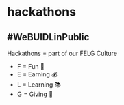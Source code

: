 # hackathons
## #WeBUIDLinPublic

Hackathons = part of our FELG Culture

* F = Fun 🎉
* E = Earning 💰
* L = Learning 📚
* G = Giving 🫶
